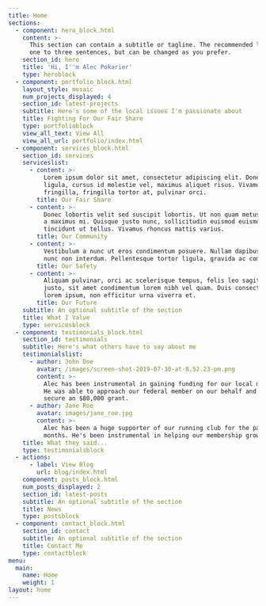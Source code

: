 ```yaml
---
title: Home
sections:
  - component: hero_block.html
    content: >-
      This section can contain a subtitle or tagline. The recommended length is
      one to three sentences, but can be changed as you prefer.
    section_id: hero
    title: 'Hi, I''m Alec Pokarier'
    type: heroblock
  - component: portfolio_block.html
    layout_style: mosaic
    num_projects_displayed: 4
    section_id: latest-projects
    subtitle: Here's some of the local issues I'm passionate about
    title: Fighting For Our Fair Share
    type: portfolioblock
    view_all_text: View All
    view_all_url: portfolio/index.html
  - component: services_block.html
    section_id: services
    serviceslist:
      - content: >-
          Lorem ipsum dolor sit amet, consectetur adipiscing elit. Donec nisl
          ligula, cursus id molestie vel, maximus aliquet risus. Vivamus in nibh
          fringilla, fringilla tortor at, pulvinar orci.
        title: Our Fair Share
      - content: >-
          Donec lobortis velit sed suscipit lobortis. Ut non quam metus. Nullam
          a maximus mi. Quisque justo nunc, sollicitudin euismod euismod at,
          tincidunt ut tellus. Vivamus rhoncus mattis varius. 
        title: Our Community
      - content: >-
          Vestibulum a nunc ut eros condimentum posuere. Nullam dapibus quis
          nunc non interdum. Pellentesque tortor ligula, gravida ac commodo eu.
        title: Our Safety
      - content: >-
          Aliquam pulvinar, orci ac scelerisque tempus, felis leo sagittis
          justo, sit amet condimentum lorem nibh vel quam. Duis consectetur
          lorem ipsum, non efficitur urna viverra et.
        title: Our Future
    subtitle: An optional subtitle of the section
    title: What I Value
    type: servicesblock
  - component: testimonials_block.html
    section_id: testimonials
    subtitle: Here's what others have to say about me
    testimonialslist:
      - author: John Doe
        avatar: /images/screen-shot-2019-07-30-at-8.52.23-pm.png
        content: >-
          Alec has been instrumental in gaining funding for our local mens shed.
          He was able to approach our federal member on our behalf and help
          secure an $80,000 grant.
      - author: Jane Roe
        avatar: images/jane_roe.jpg
        content: >-
          Alec has been a huge supporter of our running club for the past 12
          months. He's been instrumental in helping our membership grow.
    title: What they said...
    type: testimonialsblock
  - actions:
      - label: View Blog
        url: blog/index.html
    component: posts_block.html
    num_posts_displayed: 2
    section_id: latest-posts
    subtitle: An optional subtitle of the section
    title: News
    type: postsblock
  - component: contact_block.html
    section_id: contact
    subtitle: An optional subtitle of the section
    title: Contact Me
    type: contactblock
menu:
  main:
    name: Home
    weight: 1
layout: home
---
```


